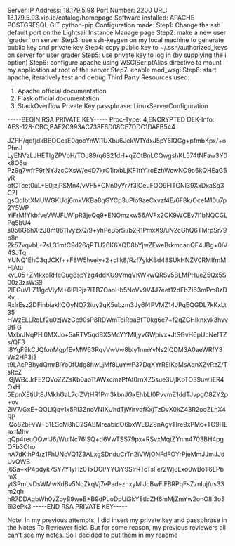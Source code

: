 Server IP Address: 18.179.5.98
Port Number: 2200
URL: 18.179.5.98.xip.io/catalog/homepage
Software installed: APACHE POSTGRESQL GIT python-pip
Configuration made:
   Step1: Change the ssh default port on the Lightsail Instance Manage page
   Step2: make a new user 'grader' on server
   Step3: use ssh-keygen on my local machine to generate public key and private key
   Step4: copy public key to ~/.ssh/authorized_keys on server for user grader
   Step5: use private key to log in (by supplying the i option) 
   Step6: configure apache using WSGIScriptAlias directive to mount my application at root of the server
   Step7: enable mod_wsgi
   Step8: start apache, iteratively test and debug
Third Party Resources used: 
   1. Apache official documentation
   2. Flask official documentation
   3. StackOverflow
Private Key passphrase: LinuxServerConfiguration

-----BEGIN RSA PRIVATE KEY-----
Proc-Type: 4,ENCRYPTED
DEK-Info: AES-128-CBC,BAF2C993AC738F6D08CE7DDC1DAFB544

JZFH/qqfjdkBBOCcsE0qobYnWI1UXbu6JckW1YdxJ5pY6lQGg+pfmbKpx/+oPfmJ
LyENVzLJHETlgZPVbH/TOJ89rq6S21dH+qZOtBnLCQwgshKL574tNFaw3Y0k8O6u
Pz9g7wfrF9rNYJzcCXsW/e4D7krC1irxbLjKF1ttYiroEzhWcwNO9o6kQHEaG5yR
ofCTcet0uL+E0jzjPSMn4/vVF5+CNn0yYr7f3lCeuFOO9FITGNl39XxDxaSq3CZI
gsQdIbtXMUWGKUdj6mkVKBa8qGYCp3uPIo9aeCxvzf4E/6F8k/OceM10u7p2Y5WP
YiFrMfYkbfveVWJFLWlpR3jeQq9+ENOmzxw56AVFx2OK9WCEv7l1bNQCGLPg5bU4
s056G6hXizJ8m0611vyzxQ/9+yhPeB5rSi/b2R1PmxX9/uN2cGhQ6TMrpSr79p8n
2k57vqvbL+7sL31mtC9d26qPTU26K6XQD8bYjwZEweBrkmcanQF4JBg+0lV4SJTq
YUNQ1EhC3qJCKf++F8W5Iweiy+2+cllk8/Rzf7ykKBd48SUkHNZV0RMIfmMHjAtu
kvL05+ZMkxoRHeGug8spYzg4ddKU9VmqVKWkwQRSv5BLMPHueZ5Qx5S00z3zsWS9
2lEGuVLZ11goVIyM+6IPlRjz7lTB7OaoHb5NoVv9V4J7eet12dFbZI63mPm8zDKv
RxlrEsz2DFinbiaklIQQyNQ72iuy2qK5ubzm3Jy6f4PVMZ14JPqEQGDL7kKxLt35
HWzELLRqLf2u0zjWzGc90sP8RDWmTciRbaBfT0kg6e7+f2qZGHIknxvk3hvv9tFG
MxbrJNqPHl0MXJo+5aRTV5qdBX5McYYMlIjyvGWpivx+JtSGvH6pUcNefTZs/QF3
I8YgF9kCJQfonMgpfEvMW63RqvVwVw8bIy1nmYvNs2lQDM3A0aeWRfY3Wr2HP3j3
t9LAcPBhydQmrBiYo0fUdg8hwLjMf8LuYwP37DqXYrRElKoMsAqnXZvRzZ/TsRcZ
iGjWBcJrFE2QVoZZZsKb0aoTtAWxcmzPfAt0rnXZ5sue3UjIKbTO39uwIiER4OxH
5EpnXEtiUt8JMkhGaL7ciZVtHR1Pm3kbnJGxEhbLI0PvvmZ1ddTJvpgO8ZY2p+ov
2iV7/GxE+QOLKjqv1x5RI3ZnoVNIXUhdTjWirvdfKxjTzDvX0kZ43R2ooZLnX4RP
iQo82bFvW+51EScM8hC2SABMreabidO6bxWEDZ9nAgvTIre9xPMc+TO9HEaxtMhv
qQp4reuOQwIJ6/WuiNc76ISQ+d6VwTSS79px+RSvxMqtZYnm4703BH4pgOFb3Oho
nA7dKihP4/z1FhUNcVQ1Z3ALxgSDnduCrTn2iVWjONFdFOYrPjeMmJJmJJdUvQWB
j6Sa+kP4pdyk7SY7Y1yHz0TxDCl/YYCiY9SIrRTcTsFe/2Wj8Lxo0wBo1l6EPbmX
ytSPmLvDsWMwKdBv5NqZkqVj7ePadezhxyMlJcBwFlFBRPqFsZznIuj/us33m2qh
hR7DDAqbWh0yZoyB9weB+B9dPuoDpUi3kY8tlcZH6mMjZmYw2onO8l3oS6i3ePk3
-----END RSA PRIVATE KEY-----

Note: In my previous attempts, I did insert my private key and passphrase in the Notes To Reviewer field. But for some reason, my previous reviewers all can't see my notes. So I decided to put them in my readme
